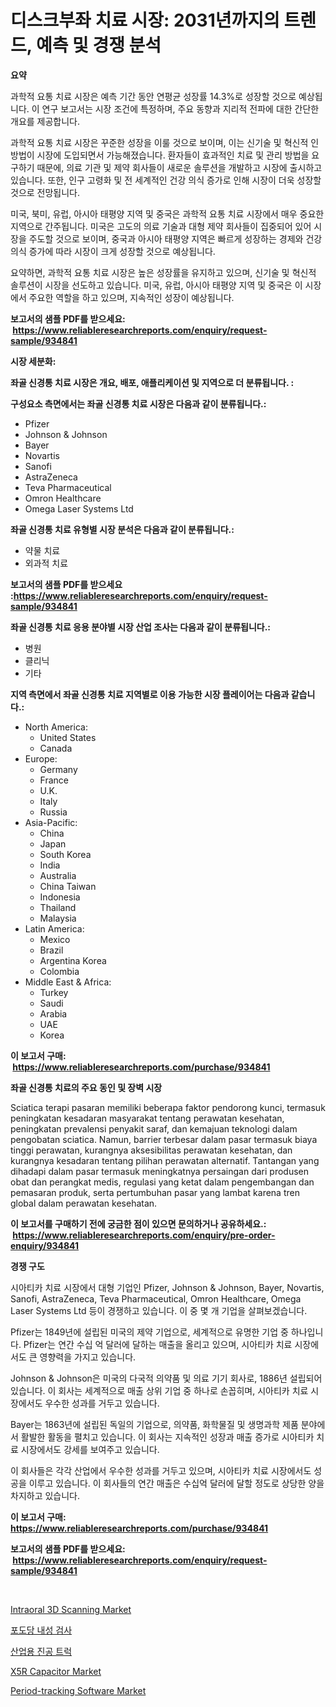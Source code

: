 <p><h1>디스크부좌 치료 시장: 2031년까지의 트렌드, 예측 및 경쟁 분석</h1></p><p><strong>요약</strong></p>
<p><p>과학적 요통 치료 시장은 예측 기간 동안 연평균 성장률 14.3%로 성장할 것으로 예상됩니다. 이 연구 보고서는 시장 조건에 특정하며, 주요 동향과 지리적 전파에 대한 간단한 개요를 제공합니다.</p><p>과학적 요통 치료 시장은 꾸준한 성장을 이룰 것으로 보이며, 이는 신기술 및 혁신적 인 방법이 시장에 도입되면서 가능해졌습니다. 환자들이 효과적인 치료 및 관리 방법을 요구하기 때문에, 의료 기관 및 제약 회사들이 새로운 솔루션을 개발하고 시장에 출시하고 있습니다. 또한, 인구 고령화 및 전 세계적인 건강 의식 증가로 인해 시장이 더욱 성장할 것으로 전망됩니다.</p><p>미국, 북미, 유럽, 아시아 태평양 지역 및 중국은 과학적 요통 치료 시장에서 매우 중요한 지역으로 간주됩니다. 미국은 고도의 의료 기술과 대형 제약 회사들이 집중되어 있어 시장을 주도할 것으로 보이며, 중국과 아시아 태평양 지역은 빠르게 성장하는 경제와 건강 의식 증가에 따라 시장이 크게 성장할 것으로 예상됩니다.</p><p>요약하면, 과학적 요통 치료 시장은 높은 성장률을 유지하고 있으며, 신기술 및 혁신적 솔루션이 시장을 선도하고 있습니다. 미국, 유럽, 아시아 태평양 지역 및 중국은 이 시장에서 주요한 역할을 하고 있으며, 지속적인 성장이 예상됩니다.</p></p>
<p><strong>보고서의 샘플 PDF를 받으세요: &nbsp;<a href="https://www.reliableresearchreports.com/enquiry/request-sample/934841">https://www.reliableresearchreports.com/enquiry/request-sample/934841</a></strong></p>
<p><strong>시장 세분화:</strong></p>
<p><strong> 좌골 신경통 치료 시장은 개요, 배포, 애플리케이션 및 지역으로 더 분류됩니다. :</strong></p>
<p><strong>구성요소 측면에서는 좌골 신경통 치료 시장은 다음과 같이 분류됩니다.:</strong></p>
<p><ul><li>Pfizer</li><li>Johnson & Johnson</li><li>Bayer</li><li>Novartis</li><li>Sanofi</li><li>AstraZeneca</li><li>Teva Pharmaceutical</li><li>Omron Healthcare</li><li>Omega Laser Systems Ltd</li></ul></p>
<p><strong> 좌골 신경통 치료 유형별 시장 분석은 다음과 같이 분류됩니다.:</strong></p>
<p><ul><li>약물 치료</li><li>외과적 치료</li></ul></p>
<p><strong>보고서의 샘플 PDF를 받으세요 :<a href="https://www.reliableresearchreports.com/enquiry/request-sample/934841">https://www.reliableresearchreports.com/enquiry/request-sample/934841</a></strong></p>
<p><strong> 좌골 신경통 치료 응용 분야별 시장 산업 조사는 다음과 같이 분류됩니다.:</strong></p>
<p><ul><li>병원</li><li>클리닉</li><li>기타</li></ul></p>
<p><strong>지역 측면에서 좌골 신경통 치료 지역별로 이용 가능한 시장 플레이어는 다음과 같습니다.:</strong></p>
<p><ul>
    <li>
        North America:
        <ul>
            <li>United States</li>
            <li>Canada</li>
        </ul>
    </li>
    <li>
        Europe:
        <ul>
            <li>Germany</li>
            <li>France</li>
            <li>U.K.</li>
            <li>Italy</li>
            <li>Russia</li>
        </ul>
    </li>
    <li>
        Asia-Pacific:
        <ul>
            <li>China</li>
            <li>Japan</li>
            <li>South Korea</li>
            <li>India</li>
            <li>Australia</li>
            <li>China Taiwan</li>
            <li>Indonesia</li>
            <li>Thailand</li>
            <li>Malaysia</li>
        </ul>
    </li>
    <li>
        Latin America:
        <ul>
            <li>Mexico</li>
            <li>Brazil</li>
            <li>Argentina Korea</li>
            <li>Colombia</li>
        </ul>
    </li>
    <li>
        Middle East & Africa:
        <ul>
            <li>Turkey</li>
            <li>Saudi</li>
            <li>Arabia</li>
            <li>UAE</li>
            <li>Korea</li>
        </ul>
    </li>
    </ul></p>
<p><strong>이 보고서 구매: &nbsp;<a href="https://www.reliableresearchreports.com/purchase/934841">https://www.reliableresearchreports.com/purchase/934841</a></strong></p>
<p><strong>좌골 신경통 치료의 주요 동인 및 장벽 시장</strong></p>
<p><p>Sciatica terapi pasaran memiliki beberapa faktor pendorong kunci, termasuk peningkatan kesadaran masyarakat tentang perawatan kesehatan, peningkatan prevalensi penyakit saraf, dan kemajuan teknologi dalam pengobatan sciatica. Namun, barrier terbesar dalam pasar termasuk biaya tinggi perawatan, kurangnya aksesibilitas perawatan kesehatan, dan kurangnya kesadaran tentang pilihan perawatan alternatif. Tantangan yang dihadapi dalam pasar termasuk meningkatnya persaingan dari produsen obat dan perangkat medis, regulasi yang ketat dalam pengembangan dan pemasaran produk, serta pertumbuhan pasar yang lambat karena tren global dalam perawatan kesehatan.</p></p>
<p><strong>이 보고서를 구매하기 전에 궁금한 점이 있으면 문의하거나 공유하세요.: &nbsp;<a href="https://www.reliableresearchreports.com/enquiry/pre-order-enquiry/934841">https://www.reliableresearchreports.com/enquiry/pre-order-enquiry/934841</a></strong></p>
<p><strong>경쟁 구도</strong></p>
<p><p>시아티카 치료 시장에서 대형 기업인 Pfizer, Johnson & Johnson, Bayer, Novartis, Sanofi, AstraZeneca, Teva Pharmaceutical, Omron Healthcare, Omega Laser Systems Ltd 등이 경쟁하고 있습니다. 이 중 몇 개 기업을 살펴보겠습니다.</p><p>Pfizer는 1849년에 설립된 미국의 제약 기업으로, 세계적으로 유명한 기업 중 하나입니다. Pfizer는 연간 수십 억 달러에 달하는 매출을 올리고 있으며, 시아티카 치료 시장에서도 큰 영향력을 가지고 있습니다.</p><p>Johnson & Johnson은 미국의 다국적 의약품 및 의료 기기 회사로, 1886년 설립되어 있습니다. 이 회사는 세계적으로 매출 상위 기업 중 하나로 손꼽히며, 시아티카 치료 시장에서도 우수한 성과를 거두고 있습니다.</p><p>Bayer는 1863년에 설립된 독일의 기업으로, 의약품, 화학물질 및 생명과학 제품 분야에서 활발한 활동을 펼치고 있습니다. 이 회사는 지속적인 성장과 매출 증가로 시아티카 치료 시장에서도 강세를 보여주고 있습니다.</p><p>이 회사들은 각각 산업에서 우수한 성과를 거두고 있으며, 시아티카 치료 시장에서도 성공을 이루고 있습니다. 이 회사들의 연간 매출은 수십억 달러에 달할 정도로 상당한 양을 차지하고 있습니다.</p></p>
<p><strong>이 보고서 구매: &nbsp; <a href="https://www.reliableresearchreports.com/purchase/934841">https://www.reliableresearchreports.com/purchase/934841</a></strong></p>
<p><strong>보고서의 샘플 PDF를 받으세요: &nbsp;<a href="https://www.reliableresearchreports.com/enquiry/request-sample/934841">https://www.reliableresearchreports.com/enquiry/request-sample/934841</a></strong><strong></strong></p>
<p>&nbsp;</p>
<p><p><a href="https://issuu.com/reportprime-2/docs/intraoral-3d-scanning-market-size-2030.pptx">Intraoral 3D Scanning Market</a></p><p><a href="https://github.com/vskv4779xr1/Market-Research-Report-List-1/blob/main/5539843184613.md">포도당 내성 검사</a></p><p><a href="https://medium.com/@sammyultyylrich9067856/%EC%82%B0%EC%97%85%EC%9A%A9-%EC%A7%84%EA%B3%B5-%ED%8A%B8%EB%9F%AD-%EC%8B%9C%EC%9E%A5%EC%9D%80-%EC%8B%9C%EC%9E%A5-%EC%A0%90%EC%9C%A0%EC%9C%A8-%EC%8B%9C%EC%9E%A5-%ED%8A%B8%EB%A0%8C%EB%93%9C-%EB%B0%8F-%EC%8B%9C%EC%9E%A5-%EC%84%B1%EC%9E%A5%EC%97%90-%EA%B4%80%ED%95%9C-%EC%A0%95%EB%B3%B4%EB%A5%BC-%EC%A0%9C%EA%B3%B5%ED%95%A9%EB%8B%88%EB%8B%A4-1061a8783f04">산업용 진공 트럭</a></p><p><a href="https://view.publitas.com/reportprime-1/x5r-capacitor-market-size-growth-and-forecast-from-2024-2031/">X5R Capacitor Market</a></p><p><a href="https://github.com/mahnoor2003/Market-Research-Report-List-3/blob/main/period-tracking-software-market.md">Period-tracking Software Market</a></p></p>